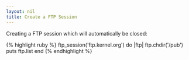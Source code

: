 ```yaml
---
layout: nil
title: Create a FTP Session
---
```


Creating a FTP session which will automatically be closed:

{% highlight ruby %}
ftp_session('ftp.kernel.org') do |ftp|
  ftp.chdir('/pub')
  puts ftp.list
end
{% endhighlight %}
